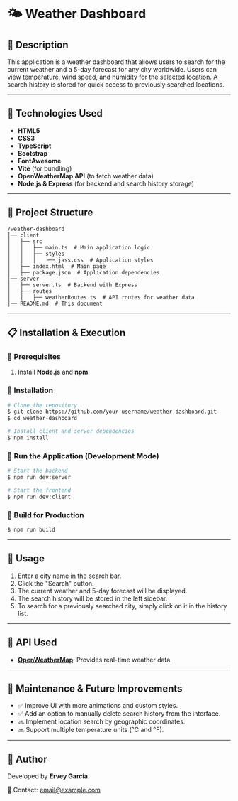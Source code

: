 # 🌤 Weather Dashboard

## 📌 Description
This application is a weather dashboard that allows users to search for the current weather and a 5-day forecast for any city worldwide. Users can view temperature, wind speed, and humidity for the selected location. A search history is stored for quick access to previously searched locations.

---

## 🚀 Technologies Used
- **HTML5**
- **CSS3**
- **TypeScript**
- **Bootstrap**
- **FontAwesome**
- **Vite** (for bundling)
- **OpenWeatherMap API** (to fetch weather data)
- **Node.js & Express** (for backend and search history storage)

---

## 📂 Project Structure
```
/weather-dashboard
│── client
│   ├── src
│   │   ├── main.ts  # Main application logic
│   │   ├── styles
│   │   │   ├── jass.css  # Application styles
│   ├── index.html  # Main page
│   ├── package.json  # Application dependencies
│── server
│   ├── server.ts  # Backend with Express
│   ├── routes
│   │   ├── weatherRoutes.ts  # API routes for weather data
│── README.md  # This document
```

---

## 📋 Installation & Execution
### 🔹 Prerequisites
1. Install **Node.js** and **npm**.

### 🔹 Installation
```sh
# Clone the repository
$ git clone https://github.com/your-username/weather-dashboard.git
$ cd weather-dashboard

# Install client and server dependencies
$ npm install
```

### 🔹 Run the Application (Development Mode)
```sh
# Start the backend
$ npm run dev:server

# Start the frontend
$ npm run dev:client
```

### 🔹 Build for Production
```sh
$ npm run build
```

---

## 📌 Usage
1. Enter a city name in the search bar.
2. Click the "Search" button.
3. The current weather and 5-day forecast will be displayed.
4. The search history will be stored in the left sidebar.
5. To search for a previously searched city, simply click on it in the history list.

---

## 📌 API Used
- **[OpenWeatherMap](https://openweathermap.org/api)**: Provides real-time weather data.

---

## 🔧 Maintenance & Future Improvements
- ✅ Improve UI with more animations and custom styles.
- ✅ Add an option to manually delete search history from the interface.
- 🔜 Implement location search by geographic coordinates.
- 🔜 Support multiple temperature units (°C and °F).

---

## 📝 Author
Developed by **Ervey Garcia**.

📧 Contact: [email@example.com](mailto:erveygarcia@yahoo.com)

